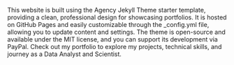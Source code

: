 This website is built using the Agency Jekyll Theme starter template, providing a clean, professional design for showcasing portfolios. It is hosted on GitHub Pages and easily customizable through the _config.yml file, allowing you to update content and settings. The theme is open-source and available under the MIT license, and you can support its development via PayPal. Check out my portfolio to explore my projects, technical skills, and journey as a Data Analyst and Scientist.